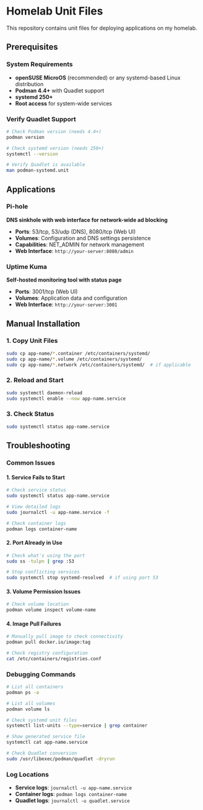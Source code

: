 # Homelab Unit Files

This repository contains unit files for deploying applications on my homelab.

## Prerequisites

### System Requirements

- **openSUSE MicroOS** (recommended) or any systemd-based Linux distribution
- **Podman 4.4+** with Quadlet support
- **systemd 250+**
- **Root access** for system-wide services

### Verify Quadlet Support

```bash
# Check Podman version (needs 4.4+)
podman version

# Check systemd version (needs 250+)
systemctl --version

# Verify Quadlet is available
man podman-systemd.unit
```

## Applications

### Pi-hole
**DNS sinkhole with web interface for network-wide ad blocking**

- **Ports**: 53/tcp, 53/udp (DNS), 8080/tcp (Web UI)
- **Volumes**: Configuration and DNS settings persistence
- **Capabilities**: NET_ADMIN for network management
- **Web Interface**: `http://your-server:8080/admin`

### Uptime Kuma
**Self-hosted monitoring tool with status page**

- **Ports**: 3001/tcp (Web UI)
- **Volumes**: Application data and configuration
- **Web Interface**: `http://your-server:3001`

## Manual Installation

### 1. Copy Unit Files

```bash
sudo cp app-name/*.container /etc/containers/systemd/
sudo cp app-name/*.volume /etc/containers/systemd/
sudo cp app-name/*.network /etc/containers/systemd/  # if applicable
```

### 2. Reload and Start

```bash
sudo systemctl daemon-reload
sudo systemctl enable --now app-name.service
```

### 3. Check Status

```bash
sudo systemctl status app-name.service
```

## Troubleshooting

### Common Issues

#### 1. Service Fails to Start

```bash
# Check service status
sudo systemctl status app-name.service

# View detailed logs
sudo journalctl -u app-name.service -f

# Check container logs
podman logs container-name
```

#### 2. Port Already in Use

```bash
# Check what's using the port
sudo ss -tulpn | grep :53

# Stop conflicting services
sudo systemctl stop systemd-resolved  # if using port 53
```

#### 3. Volume Permission Issues

```bash
# Check volume location
podman volume inspect volume-name
```

#### 4. Image Pull Failures

```bash
# Manually pull image to check connectivity
podman pull docker.io/image:tag

# Check registry configuration
cat /etc/containers/registries.conf
```

### Debugging Commands

```bash
# List all containers
podman ps -a

# List all volumes
podman volume ls

# Check systemd unit files
systemctl list-units --type=service | grep container

# Show generated service file
systemctl cat app-name.service

# Check Quadlet conversion
sudo /usr/libexec/podman/quadlet -dryrun
```

### Log Locations

- **Service logs**: `journalctl -u app-name.service`
- **Container logs**: `podman logs container-name`
- **Quadlet logs**: `journalctl -u quadlet.service`

